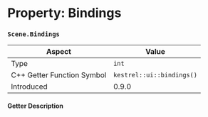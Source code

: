 
# Property: Bindings
### `Scene.Bindings`

| Aspect | Value |
| --- | --- |
| Type | `int` |
| C++ Getter Function Symbol | `kestrel::ui::bindings()` |
| Introduced | 0.9.0 |

#### Getter Description

